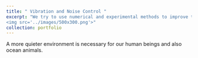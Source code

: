 ```yaml
---
title: " Vibration and Noise Control "
excerpt: "We try to use numerical and experimental methods to improve the ccoustic performance of objects with active and passive means.<br/>
<img src='../images/500x300.png'>"
collection: portfolio
---
```


A more quieter environment is necessary for our human beings and also ocean animals. 
